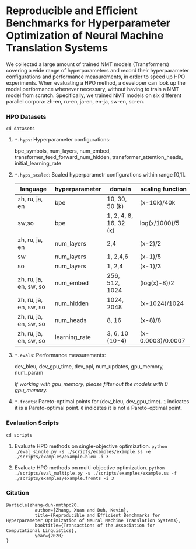 # Reproducible and Efficient Benchmarks for Hyperparameter Optimization of Neural Machine Translation Systems

We collected a large amount of trained NMT models (Transformers) covering a wide range of hyperparameters and record their hyperparameter configurations and performance measurements, in order to speed up HPO experiments. When evaluating a HPO method, a developer can look up the model performance whenever necessary, without having to train a NMT model from scratch. Specifically, we trained NMT models on six different parallel corpora: zh-en, ru-en, ja-en, en-ja, sw-en, so-en. 

### HPO Datasets
`cd datasets`

1. `*.hyps`: Hyperparameter configurations:
	
	bpe\_symbols, num\_layers, num\_embed, transformer\_feed\_forward\_num\_hidden, transformer\_attention\_heads, initial\_learning\_rate
	
2.  `*.hyps_scaled`: Scaled hyperparametr configurations within range [0,1].

	|language      | hyperparameter | domain        | scaling function |
	|--------------| ---------------| --------------| -----------------|
	|zh, ru, ja, en| bpe            | 10, 30, 50 (k) | (x-10k)/40k |
	| sw,so        | bpe            | 1, 2, 4, 8, 16, 32 (k) | log(x/1000)/5 | 
	|zh, ru, ja, en | num_layers     | 2,4         |   (x-2)/2 |
	|sw | num_layers     | 1, 2,4,6  |   (x-1)/5 |
	|so | num_layers     | 1, 2,4    |   (x-1)/3 |
	|zh, ru, ja, en, sw, so | num_embed      | 256, 512, 1024 | (log(x)-8)/2 |
	|zh, ru, ja, en, sw, so | num_hidden     | 1024, 2048 |  (x-1024)/1024 | 
	|zh, ru, ja, en, sw, so | num_heads      | 8, 16 | (x-8)/8 |
	|zh, ru, ja, en, sw, so | learning_rate  | 3, 6, 10 (10-4) | (x-0.0003)/0.0007 | 
	
	
3. `*.evals`: Performance measurements:

	dev\_bleu, dev\_gpu\_time, dev\_ppl, num\_updates, gpu\_memory, num\_param
	
	*If working with gpu\_memory, please filter out the models with 0 gpu\_memory.*
	
4. `*.fronts`: Pareto-optimal points for (dev\_bleu, dev\_gpu\_time). `1` indicates it is a Pareto-optimal point. `0` indicates it is not a Pareto-optimal point.


### Evaluation Scripts
`cd scripts`
 
1. Evaluate HPO methods on single-objective optimization.
	`python ./eval_single.py -s ./scripts/examples/example.ss -e ./scripts/examples/example.bleu -i 3`

2. Evaluate HPO methods on multi-objective optimization.
	`python ./scripts/eval_multiple.py -s ./scripts/examples/example.ss -f ./scripts/examples/example.fronts -i 3`

### Citation
```
@article{zhang-duh-nmthpo20,
	       author={Zhang, Xuan and Duh, Kevin},
	       title={Reproducible and Efficient Benchmarks for Hyperparameter Optimization of Neural Machine Translation Systems},
	       booktitle={Transactions of the Association for Computational Linguistics},
	       year={2020}
}
```

